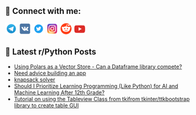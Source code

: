 ## 🔎 Connect with me:
[<img src="https://github.com/bullbesh/bullbesh/blob/main/images/Telegram.png" width="32" height="32" />](https://t.me/bullbesh)
[<img src="https://github.com/bullbesh/bullbesh/blob/main/images/VK.png" width="32" height="32" />](https://vk.com/bullbesh)
[<img src="https://github.com/bullbesh/bullbesh/blob/main/images/Twitter.png" width="32" height="32" />](https://twitter.com/bullbesh1)
[<img src="https://github.com/bullbesh/bullbesh/blob/main/images/Instagram.png" width="32" height="32" />](https://www.instagram.com/bullbesh)
[<img src="https://github.com/bullbesh/bullbesh/blob/main/images/Reddit.png" width="32" height="32" />](https://www.reddit.com/user/bullbesh)
[<img src="https://github.com/bullbesh/bullbesh/blob/main/images/YouTube.png" width="32" height="32" />](https://www.youtube.com/channel/UCtfjRs6uzgq5mfm8S06WTcg)

## 📕 Latest r/Python Posts
<!-- BLOG-POST-LIST:START -->
- [Using Polars as a Vector Store - Can a Dataframe library compete?](https://www.reddit.com/r/Python/comments/1jgtjnr/using_polars_as_a_vector_store_can_a_dataframe/)
- [Need advice building an app](https://www.reddit.com/r/Python/comments/1jgm232/need_advice_building_an_app/)
- [knapsack solver](https://www.reddit.com/r/Python/comments/1jgkuye/knapsack_solver/)
- [Should I Prioritize Learning Programming &lpar;Like Python&rpar; for AI and Machine Learning After 12th Grade?](https://www.reddit.com/r/Python/comments/1jghriu/should_i_prioritize_learning_programming_like/)
- [Tutorial on using the Tableview Class from tkifrom tkinter/ttkbootstrap library to create table GUI](https://www.reddit.com/r/Python/comments/1jggpz8/tutorial_on_using_the_tableview_class_from/)
<!-- BLOG-POST-LIST:END -->

